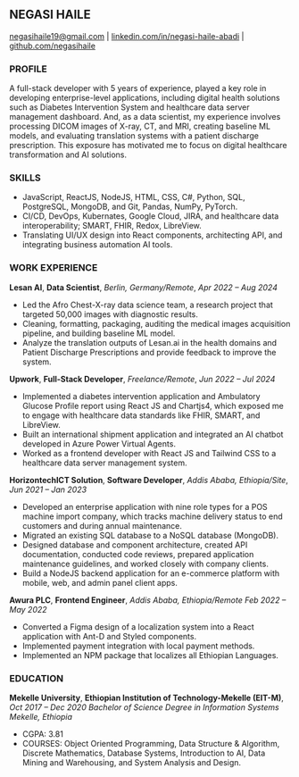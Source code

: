 ## NEGASI HAILE

[negasihaile19@gmail.com](https://mail.google.com/mail/?extsrc=mailto&url=mailto:negasihaile.abadi@gmail.com) | [linkedin.com/in/negasi-haile-abadi](https://www.linkedin/in/negasi-haile-abadi) | [github.com/negasihaile](https://github.com/NegasiHaile)

### PROFILE

A full-stack developer with 5 years of experience, played a key role in developing enterprise-level applications, including digital health solutions such as Diabetes Intervention System and healthcare data server management dashboard. And, as a data scientist, my experience involves processing DICOM images of X-ray, CT, and MRI, creating baseline ML models, and evaluating translation systems with a patient discharge prescription. This exposure has motivated me to focus on digital healthcare transformation and AI solutions.

### SKILLS

- JavaScript, ReactJS, NodeJS, HTML, CSS, C#, Python, SQL, PostgreSQL, MongoDB, and Git, Pandas, NumPy, PyTorch.
- CI/CD, DevOps, Kubernates, Google Cloud, JIRA, and healthcare data interoperability; SMART, FHIR, Redox, LibreView.
- Translating UI/UX design into React components, architecting API, and integrating business automation AI tools.

### WORK EXPERIENCE

**Lesan AI**, **Data Scientist**, _Berlin, Germany/Remote_, _Apr 2022 – Aug 2024_
- Led the Afro Chest-X-ray data science team, a research project that targeted 50,000 images with diagnostic results.
- Cleaning, formatting, packaging, auditing the medical images acquisition pipeline, and building baseline ML model.
- Analyze the translation outputs of Lesan.ai in the health domains and Patient Discharge Prescriptions and provide feedback to improve the system.

**Upwork**, **Full-Stack Developer**, _Freelance/Remote_, _Jun 2022 – Jul 2024_
- Implemented a diabetes intervention application and Ambulatory Glucose Profile report using React JS and Chartjs4, which exposed me to engage with healthcare data standards like FHIR, SMART, and LibreView.
- Built an international shipment application and integrated an AI chatbot developed in Azure Power Virtual Agents.
- Worked as a frontend developer with React JS and Tailwind CSS to a healthcare data server management system.

**HorizontechICT Solution**, **Software Developer**, _Addis Ababa, Ethiopia/Site_, _Jun 2021 – Jan 2023_
- Developed an enterprise application with nine role types for a POS machine import company, which tracks machine delivery status to end customers and during annual maintenance.
- Migrated an existing SQL database to a NoSQL database (MongoDB).
- Designed database and component architecture, created API documentation, conducted code reviews, prepared application maintenance guidelines, and worked closely with company clients.
- Build a NodeJS backend application for an e-commerce platform with mobile, web, and admin panel client apps.

**Awura PLC**, **Frontend Engineer**, _Addis Ababa, Ethiopia/Remote_ _Feb 2022 – May 2022_
- Converted a Figma design of a localization system into a React application with Ant-D and Styled components.
- Implemented payment integration with local payment methods.
- Implemented an NPM package that localizes all Ethiopian Languages.

### EDUCATION

**Mekelle University**, **Ethiopian Institution of Technology-Mekelle (EIT-M)**, _Oct 2017 – Dec 2020_
_Bachelor of Science Degree in Information Systems Mekelle, Ethiopia_
- CGPA: 3.81
- COURSES: Object Oriented Programming, Data Structure & Algorithm, Discrete Mathematics, Database Systems, Introduction to AI, Data Mining and Warehousing, and System Analysis and Design.
